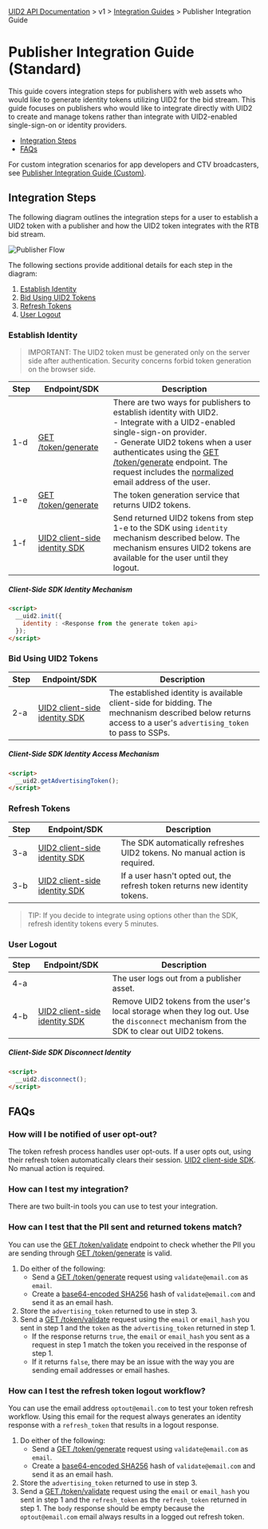 [UID2 API Documentation](../../README.md) > v1 > [Integration Guides](README.md) > Publisher Integration Guide

# Publisher Integration Guide (Standard)

This guide covers integration steps for publishers with web assets who would like to generate identity tokens utilizing UID2 for the bid stream. This guide focuses on publishers who would like to integrate directly with UID2 to create and manage tokens rather than integrate with UID2-enabled single-sign-on or identity providers.

* [Integration Steps](#integration-steps)
* [FAQs](#faqs)

For custom integration scenarios for app developers and CTV broadcasters, see [Publisher Integration Guide (Custom)](./custom-publisher-integration.md).

## Integration Steps 

The following diagram outlines the integration steps for a user to establish a UID2 token with a publisher and how the UID2 token integrates with the RTB bid stream.

![Publisher Flow](https://mermaid.ink/svg/eyJjb2RlIjoiICBzZXF1ZW5jZURpYWdyYW1cbiAgICBwYXJ0aWNpcGFudCBVIGFzIFVzZXJcbiAgICBwYXJ0aWNpcGFudCBQIGFzIFB1Ymxpc2hlclxuICAgIHBhcnRpY2lwYW50IFVJRDIgYXMgVUlEMiBTZXJ2aWNlXG4gICAgcGFydGljaXBhbnQgU1NQXG4gICAgTm90ZSBvdmVyIFUsU1NQOiAxLiBFc3RhYmxpc2ggSWRlbnRpdHlcbiAgICBVLT4-K1A6IDEtYS4gVGhlIHVzZXIgdmlzaXRzIGEgcHVibGlzaGVyIGFzc2V0LlxuICAgIFAtPj4tVTogMS1iLiBUaGUgcHVibGlzaGVyIGV4cGxhaW5zIHRoZSB2YWx1ZSBleGNoYW5nZSBvZiB0aGUgb3BlbiBpbnRlcm5ldCBhbmQgcmVxdWVzdHMgYSBsb2dpbi5cbiAgICBhY3RpdmF0ZSBVXG4gICAgVS0-PlA6IDEtYy4gVGhlIHVzZXIgYXV0aGVudGljYXRlcyBhbmQgYXV0aG9yaXplcyB0aGUgY3JlYXRpb24gb2YgYSBVSUQyLlxuICAgIGRlYWN0aXZhdGUgVVxuICAgIGFjdGl2YXRlIFBcbiAgICBQLT4-VUlEMjogMS1kLiBUaGUgcHVibGlzaGVyIHNlbmRzIHRoZSB1c2VyJ3MgUElJIHRvIHRoZSB0b2tlbiBnZW5lcmF0aW9uIHNlcnZpY2UuXG4gICAgZGVhY3RpdmF0ZSBQXG4gICAgYWN0aXZhdGUgVUlEMlxuICAgIFVJRDItPj5QOiAxLWUuIFRoZSB0b2tlbiBnZW5lcmF0aW9uIHNlcnZpY2UgcmV0dXJucyBVSUQyIHRva2Vucy5cbiAgICBkZWFjdGl2YXRlIFVJRDJcbiAgICBhY3RpdmF0ZSBQXG4gICAgUC0-PlU6IDEtZi4gVGhlIHB1Ymxpc2hlciBzZXRzIGEgVUlEMiBmb3IgdGhlIHVzZXIuXG4gICAgZGVhY3RpdmF0ZSBQXG4gICAgTm90ZSBvdmVyIFUsU1NQOiAyLiBCaWQgVXNpbmcgVUlEMiBUb2tlbnNcbiAgXG4gICAgUC0-PlNTUDogMi1hLiBUaGUgcHVibGlzaGVyIGNhbGxzIHRoZSBTU1AgZm9yIGFkcyB1c2luZyB0aGUgVUlEMiB0b2tlbi5cbiAgICBhY3RpdmF0ZSBTU1BcbiAgICBTU1AtPj5QOiAyLWIuIFRoZSBTU1AgcmV0dXJucyBhZHMgdG8gZGlzcGxheS5cbiAgICBkZWFjdGl2YXRlIFNTUFxuICAgIGFjdGl2YXRlIFBcbiAgICBQLT4-VTogMi1jLiBUaGUgcHVibGlzaGVyIGRpc3BsYXlzIHRoZSBhZHMgdG8gdGhlIHVzZXIuXG4gICAgZGVhY3RpdmF0ZSBQXG5cbiAgICBOb3RlIG92ZXIgVSxTU1A6IDMuIFJlZnJlc2ggVG9rZW5zXG4gICAgVS0-PlVJRDI6IDMtYS4gVGhlIFNESyBzZW5kcyBhIHJlcXVlc3QgdG8gcmVmcmVzaCB0aGUgVUlEMiB1c2luZyB0aGUgcmVmcmVzaCB0b2tlbi5cbiAgICBhY3RpdmF0ZSBVSUQyXG4gICAgVUlEMi0-PlU6IDMtYi4gSWYgYSB1c2VyIGhhc24ndCBvcHRlZCBvdXQsIHRoZSByZWZyZXNoIHRva2VuIHNlcnZpY2UgcmV0dXJucyBuZXcgaWRlbnRpdHkgdG9rZW5zLlxuICAgIGRlYWN0aXZhdGUgVUlEMlxuICAgIE5vdGUgb3ZlciBVLFNTUDogNC4gVXNlciBMb2dvdXRcbiAgICBVLT4-UDogNC1hLiBUaGUgdXNlciBsb2dzIG91dCBmcm9tIGEgcHVibGlzaGVyIGFzc2V0LlxuICAgIGFjdGl2YXRlIFBcbiAgICBQLT4-VTogNC1iLiBUaGUgdXNlcidzIGlkZW50aXR5IGNsZWFycy5cbiAgICBkZWFjdGl2YXRlIFAiLCJtZXJtYWlkIjp7InRoZW1lIjoiZm9yZXN0In0sInVwZGF0ZUVkaXRvciI6ZmFsc2V9)

The following sections provide additional details for each step in the diagram:
 
 1. [Establish Identity](#establish-identity)
 2. [Bid Using UID2 Tokens](#bid-using-uid2-tokens)
 3. [Refresh Tokens](#refresh-tokens)
 4. [User Logout](#user-logout)

### Establish Identity

>IMPORTANT: The UID2 token must be generated only on the server side after authentication. Security concerns forbid token generation on the browser side.

| Step | Endpoint/SDK | Description |
| --- | --- | --- |
| 1-d | [GET /token/generate](../endpoints/get-token-generate.md) | There are two ways for publishers to establish identity with UID2.<br>- Integrate with a UID2-enabled single-sign-on provider.<br>- Generate UID2 tokens when a user authenticates using the [GET /token/generate](../endpoints/get-token-generate.md) endpoint. The request includes the [normalized](../../README.md#emailnormalization) email address of the user. |
| 1-e | [GET /token/generate](../endpoints/get-token-generate.md) | The token generation service that returns UID2 tokens. |
| 1-f | [UID2 client-side identity SDK](../sdks/client-side-identity-v1.md) | Send returned UID2 tokens from step 1-e to the SDK using `identity` mechanism described below. The mechanism ensures UID2 tokens are available for the user until they logout. |

##### Client-Side SDK Identity Mechanism

```html
<script>
  __uid2.init({
    identity : <Response from the generate token api>
  });
</script>
```

### Bid Using UID2 Tokens

| Step | Endpoint/SDK | Description |
| --- | --- | --- |
| 2-a | [UID2 client-side identity SDK](../sdks/client-side-identity-v1.md) | The established identity is available client-side for bidding. The mechnanism described below returns access to a user's `advertising_token` to pass to SSPs. |

##### Client-Side SDK Identity Access Mechanism

```html
<script>
  __uid2.getAdvertisingToken();
</script>
```

### Refresh Tokens

| Step | Endpoint/SDK | Description |
| --- | --- | --- |
| 3-a | [UID2 client-side identity SDK](../sdks/client-side-identity-v1.md) | The SDK automatically refreshes UID2 tokens. No manual action is required. |
| 3-b | [UID2 client-side identity SDK](../sdks/client-side-identity-v1.md) | If a user hasn't opted out, the refresh token returns new identity tokens. |

>TIP: If you decide to integrate using options other than the SDK, refresh identity tokens every 5 minutes.

### User Logout

| Step | Endpoint/SDK | Description |
| --- | --- | --- |
| 4-a |  | The user logs out from a publisher asset. |
| 4-b | [UID2 client-side identity SDK](../sdks/client-side-identity-v1.md) | Remove UID2 tokens from the user's local storage when they log out. Use the `disconnect` mechanism from the SDK to clear out UID2 tokens. |

##### Client-Side SDK Disconnect Identity

```html
<script>
  __uid2.disconnect();
</script>
```

## FAQs

### How will I be notified of user opt-out?

The token refresh process handles user opt-outs. If a user opts out, using their refresh token automatically clears their session. [UID2 client-side SDK](../sdks/client-side-identity-v1.md). No manual action is required. 

### How can I test my integration?

There are two built-in tools you can use to test your integration.

### How can I test that the PII sent and returned tokens match?

You can use the [GET /token/validate](../endpoints/get-token-validate.md) endpoint to check whether the PII you are sending through [GET /token/generate](../endpoints/get-token-generate.md) is valid. 

1. Do either of the following:
    - Send a [GET /token/generate](../endpoints/get-token-generate.md) request using `validate@email.com` as `email`.
    - Create a [base64-encoded SHA256](../../README.md#email-address-hash-encoding) hash of `validate@email.com` and send it as an email hash. 
2. Store the `advertising_token` returned to use in step 3.
3. Send a [GET /token/validate](../endpoints/get-token-validate.md) request using the `email` or `email_hash` you sent in step 1 and the `token` as the `advertising_token` returned in step 1. 
    - If the response returns `true`, the `email` or `email_hash` you sent as a request in step 1 match the token you received in the response of step 1. 
    - If it returns `false`, there may be an issue with the way you are sending email addresses or email hashes.

### How can I test the refresh token logout workflow?

You can use the email address `optout@email.com` to test your token refresh workflow. Using this email for the request always generates an identity response with a `refresh_token` that results in a logout response.

1. Do either of the following:
    - Send a [GET /token/generate](../endpoints/get-token-generate.md) request using `validate@email.com` as `email`.
    - Create a [base64-encoded SHA256](../../README.md#email-address-hash-encoding) hash of `validate@email.com` and send it as an email hash. 
2. Store the `advertising_token` returned to use in step 3.
3. Send a [GET /token/validate](../endpoints/get-token-validate.md) request using the `email` or `email_hash` you sent in step 1 and the `refresh_token` as the `refresh_token` returned in step 1. The `body` response should be empty because the `optout@email.com` email always results in a logged out refresh token.
